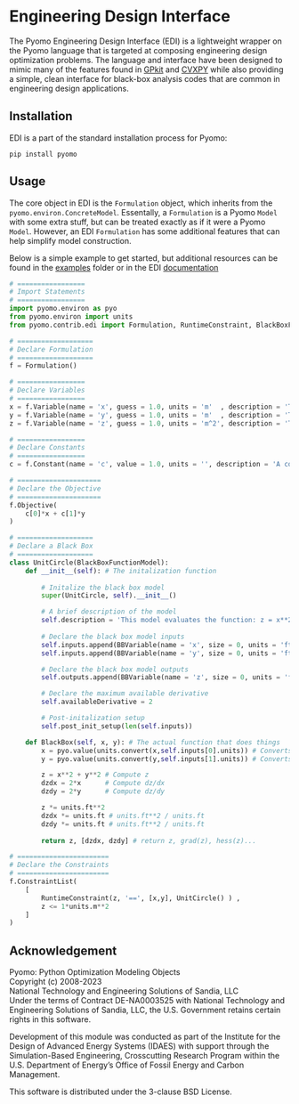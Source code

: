 # Engineering Design Interface

The Pyomo Engineering Design Interface (EDI) is a lightweight wrapper on the Pyomo language that is targeted at composing engineering design optimization problems.  The language and interface have been designed to mimic many of the features found in [GPkit](https://github.com/convexengineering/gpkit) and [CVXPY](https://github.com/cvxpy/cvxpy) while also providing a simple, clean interface for black-box analysis codes that are common in engineering design applications.

## Installation

EDI is a part of the standard installation process for Pyomo:
```
pip install pyomo
```

## Usage

The core object in EDI is the `Formulation`  object, which inherits from the `pyomo.environ.ConcreteModel`.  Essentally, a `Formulation` is a Pyomo `Model` with some extra stuff, but can be treated exactly as if it were a Pyomo `Model`.  However, an EDI `Formulation` has some additional features that can help simplify model construction.

Below is a simple example to get started, but additional resources can be found in the [examples](https://github.com/Pyomo/pyomo/tree/main/pyomo/contrib/edi/examples) folder or in the EDI [documentation](https://pyomo.readthedocs.io/en/stable/contributed_packages/edi/index.html)

```python
# =================
# Import Statements
# =================
import pyomo.environ as pyo
from pyomo.environ import units
from pyomo.contrib.edi import Formulation, RuntimeConstraint, BlackBoxFunctionModel, BBVariable

# ===================
# Declare Formulation
# ===================
f = Formulation()

# =================
# Declare Variables
# =================
x = f.Variable(name = 'x', guess = 1.0, units = 'm'  , description = 'The x variable')
y = f.Variable(name = 'y', guess = 1.0, units = 'm'  , description = 'The y variable')
z = f.Variable(name = 'z', guess = 1.0, units = 'm^2', description = 'The unit circle output')

# =================
# Declare Constants
# =================
c = f.Constant(name = 'c', value = 1.0, units = '', description = 'A constant c', size = 2)

# =====================
# Declare the Objective
# =====================
f.Objective(
    c[0]*x + c[1]*y
)

# ===================
# Declare a Black Box
# ===================
class UnitCircle(BlackBoxFunctionModel):
    def __init__(self): # The initalization function
        
        # Initalize the black box model
        super(UnitCircle, self).__init__()

        # A brief description of the model
        self.description = 'This model evaluates the function: z = x**2 + y**2'
        
        # Declare the black box model inputs
        self.inputs.append(BBVariable(name = 'x', size = 0, units = 'ft' , description = 'The x variable'))
        self.inputs.append(BBVariable(name = 'y', size = 0, units = 'ft' , description = 'The y variable'))

        # Declare the black box model outputs
        self.outputs.append(BBVariable(name = 'z', size = 0, units = 'ft**2',  description = 'Resultant of the unit circle evaluation'))

        # Declare the maximum available derivative
        self.availableDerivative = 2

        # Post-initalization setup
        self.post_init_setup(len(self.inputs))

    def BlackBox(self, x, y): # The actual function that does things
        x = pyo.value(units.convert(x,self.inputs[0].units)) # Converts to correct units then casts to float
        y = pyo.value(units.convert(y,self.inputs[1].units)) # Converts to correct units then casts to float

        z = x**2 + y**2 # Compute z
        dzdx = 2*x      # Compute dz/dx
        dzdy = 2*y      # Compute dz/dy

        z *= units.ft**2
        dzdx *= units.ft # units.ft**2 / units.ft
        dzdy *= units.ft # units.ft**2 / units.ft
        
        return z, [dzdx, dzdy] # return z, grad(z), hess(z)...

# =======================
# Declare the Constraints
# =======================
f.ConstraintList(
    [
        RuntimeConstraint(z, '==', [x,y], UnitCircle() ) ,
        z <= 1*units.m**2
    ]
)
```

## Acknowledgement

Pyomo: Python Optimization Modeling Objects  
Copyright (c) 2008-2023  
National Technology and Engineering Solutions of Sandia, LLC  
Under the terms of Contract DE-NA0003525 with National Technology and
Engineering Solutions of Sandia, LLC, the U.S. Government retains certain
rights in this software.

Development of this module was conducted as part of the Institute for
the Design of Advanced Energy Systems (IDAES) with support through the
Simulation-Based Engineering, Crosscutting Research Program within the
U.S. Department of Energy’s Office of Fossil Energy and Carbon Management.

This software is distributed under the 3-clause BSD License.